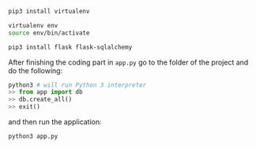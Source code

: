 ```bash
pip3 install virtualenv

virtualenv env
source env/bin/activate

pip3 install flask flask-sqlalchemy
```

After finishing the coding part in `app.py` go to the folder of the project and do the following:

```py
python3 # will run Python 3 interpreter
>> from app import db
>> db.create_all()
>> exit()
```

and then run the application:
```bash
python3 app.py
```